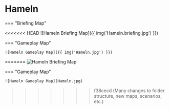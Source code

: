 # Hameln

=== "Briefing Map"

<<<<<<< HEAD
    ![Hameln Briefing Map]({{ img('Hameln.briefing.jpg') }})

=== "Gameplay Map"

    ![Hameln Gameplay Map]({{ img('Hameln.jpg') }})
=======
    ![Hameln Briefing Map](Hameln.briefing.jpg)

=== "Gameplay Map"

    ![Hameln Gameplay Map](Hameln.jpg)
>>>>>>> f38cecd (Many changes to folder structure, new maps, scenarios, etc.)

